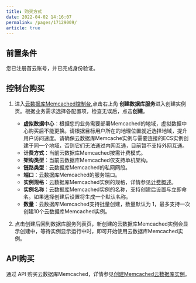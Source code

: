 ```yaml
---
title: 购买方式
date: 2022-04-02 14:16:07
permalink: /pages/17129009/
article: true
---
```


## 前置条件

您已注册首云账号，并已完成身份验证。

## 控制台购买

1. 进入[云数据库Memcached控制台](),点击右上角 **创建数据库服务**进入创建实例页。根据业务需求选择各配置项，检查无误后，点击**创建**。

   - **虚拟数据中心**：根据您的业务需要部署Memcached的地域，虚拟数据中心购买后不能更换。请根据目标用户所在的地理位置就近选择地域，提升用户访问速度。请确保云数据库Memcache实例与需要连接的ECS实例创建于同一个地域，否则它们无法通过内网互通，目前暂不支持外网互通。
   - **计费方式**：当前云数据库Memcached按需计费模式。
   - **架构类型**：当前云数据库Memcached仅支持单机架构。
   - **链路类型**：云数据库Memcached的私网网段。
   - **端口**：云数据库Memcached的服务端口。
   - **实例规格**：云数据库Memcached实例的规格，详情参见[计费概述](00.计费概述.md)。
   - **实例名称**：云数据库Memcached实例的名称，支持创建后设置与立即命名。如果选择创建后设置将生成一个默认名称。
   - **数量**：云数据库Memcached支持批量创建，数量默认为 1，最多支持一次创建10个云数据库Memcached实例。
2. 点击创建后回到数据库服务列表页，新创建的云数据库Memcached实例会显示创建中，等待实例显示运行中时，即可开始使用云数据库Memcached实例。

## API购买

通过 API 购买云数据库Memcached，详情参见[创建Memcached云数据库实例]()。

